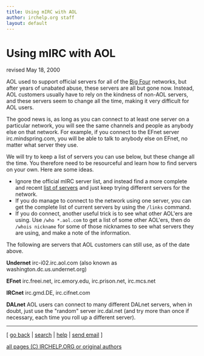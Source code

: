 ```yaml
---
title: Using mIRC with AOL
author: irchelp.org staff
layout: default
---
```


# Using mIRC with AOL

revised May 18, 2000

AOL used to support official servers for all of the [Big
Four](/irchelp/networks/nets/big4.html) networks, but after years of unabated
abuse, these servers are all but gone now. Instead, AOL customers usually have
to rely on the kindness of non-AOL servers, and these servers seem to change
all the time, making it very difficult for AOL users.

The good news is, as long as you can connect to at least one server on a
particular network, you will see the same channels and people as anybody else
on that network. For example, if you connect to the EFnet server
irc.mindspring.com, you will be able to talk to anybody else on EFnet, no
matter what server they use.

We will try to keep a list of servers you can use below, but these change all
the time. You therefore need to be resourceful and learn how to find servers
on your own. Here are some ideas.

  * Ignore the official mIRC server list, and instead find a more complete and recent [list of servers](/irchelp/networks/servers/) and just keep trying different servers for the network.
  * If you do manage to connect to the network using one server, you can get the complete list of current servers by using the `/links` command.
  * If you do connect, another useful trick is to see what other AOL'ers are using. Use `/who *.aol.com` to get a list of some other AOL'ers, then do `/whois nickname` for some of those nicknames to see what servers they are using, and make a note of the information.

The following are servers that AOL customers can still use, as of the date
above.

**Undernet**     irc-i02.irc.aol.com (also known as washington.dc.us.undernet.org)

**EFnet**     irc.freei.net, irc.emory.edu, irc.prison.net, irc.mcs.net

**IRCnet**     irc.gmd.DE, irc.cifnet.com

**DALnet**     AOL users can connect to many different DALnet servers, when in doubt, just use the "random" server irc.dal.net (and try more than once if necessary, each time you roll up a different server).

* * *



[ [go back](/irchelp/) | [search](/irchelp/search_engine.cgi) |
[help](/irchelp/help.html) | [send email](/irchelp/mail.cgi) ]

[all pages (C) IRCHELP.ORG or original authors](/irchelp/credit.html)
